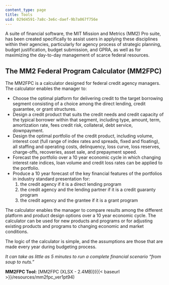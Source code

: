 ```yaml
---
content_type: page
title: Tools
uid: 029d4591-7a8c-3e6c-daef-9b7a067f756e
---
```


A suite of financial software, the MIT Mission and Metrics (MM2) Pro suite, has been created specifically to assist users in applying these disciplines within their agencies, particularly for agency process of strategic planning, budget justification, budget submission, and GPRA, as well as for maximizing the day-to-day management of scarce federal resources.

The MM2 Federal Program Calculator (MM2FPC)
-------------------------------------------

The MM2FPC is a calculator designed for federal credit agency managers. The calculator enables the manager to:

*   Choose the optimal platform for delivering credit to the target borrowing segment consisting of a choice among the direct lending, credit guarantee, or grant structures.
*   Design a credit product that suits the credit needs and credit capacity of the typical borrower within that segment, including type, amount, term, amortization rate, fees credit risk, collateral, debt service, downpayment.
*   Design the optimal portfolio of the credit product, including volume, interest cost (full range of index rates and spreads, fixed and floating), all staffing and operating costs, delinquency, loss curve, loss reserves, charge-offs, recoveries, asset sale, and prepayment speed.
*   Forecast the portfolio over a 10 year economic cycle in which changing interest rate indices, loan volume and credit loss rates can be applied to the portfolio.
*   Produce a 10 year forecast of the key financial features of the portfolios in industry standard presentation for:
    1.  the credit agency if it is a direct lending program
    2.  the credit agency and the lending partner if it is a credit guaranty program
    3.  the credit agency and the grantee if it is a grant program

The calculator enables the manager to compare results among the different platform and product design options over a 10 year economic cycle. The calculator can be used for new products and programs or for adjusting existing products and programs to changing economic and market conditions.

The logic of the calculator is simple, and the assumptions are those that are made every year during budgeting process.

_It can take as little as 5 minutes to run a complete financial scenario “from soup to nuts.”_

**MM2FPC Tool:** [MM2FPC (XLSX - 2.4MB)]({{< baseurl >}}/resources/mm2fpc_ver1pt94)